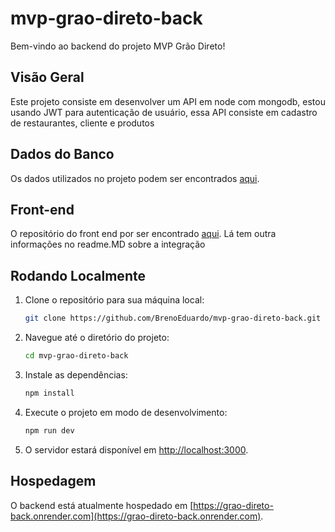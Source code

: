# mvp-grao-direto-back

Bem-vindo ao backend do projeto MVP Grão Direto!

## Visão Geral

Este projeto consiste em desenvolver um API em node com mongodb, estou usando JWT para autenticação de usuário, essa API consiste em cadastro de restaurantes, cliente e produtos

## Dados do Banco

Os dados utilizados no projeto podem ser encontrados [aqui](https://github.com/BrenoEduardo/dados-restaurante-e-user).

## Front-end

O repositório do front end por ser encontrado [aqui](https://github.com/BrenoEduardo/mvp-grao-direto-front). Lá tem outra informações no readme.MD sobre a integração

## Rodando Localmente

1. Clone o repositório para sua máquina local:

    ```bash
    git clone https://github.com/BrenoEduardo/mvp-grao-direto-back.git
    ```

2. Navegue até o diretório do projeto:

    ```bash
    cd mvp-grao-direto-back
    ```

3. Instale as dependências:

    ```bash
    npm install
    ```

4. Execute o projeto em modo de desenvolvimento:

    ```bash
    npm run dev
    ```

5. O servidor estará disponível em [http://localhost:3000](http://localhost:3000).

## Hospedagem

O backend está atualmente hospedado em [https://grao-direto-back.onrender.com](https://grao-direto-back.onrender.com).
